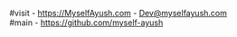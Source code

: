 #visit - https://MyselfAyush.com  - Dev@myselfayush.com </br>
#main - https://github.com/myself-ayush
